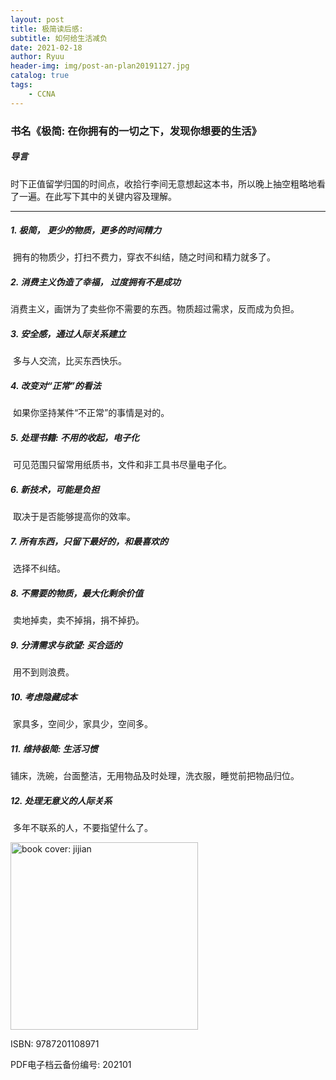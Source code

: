 ```yaml
---
layout: post
title: 极简读后感:
subtitle: 如何给生活减负
date: 2021-02-18
author: Ryuu
header-img: img/post-an-plan20191127.jpg
catalog: true
tags:
    - CCNA
---
```


### 书名《极简: 在你拥有的一切之下，发现你想要的生活》



##### 导言

​		时下正值留学归国的时间点，收拾行李间无意想起这本书，所以晚上抽空粗略地看了一遍。在此写下其中的关键内容及理解。

<hr>

##### 1. 极简， 更少的物质，更多的时间精力

​		拥有的物质少，打扫不费力，穿衣不纠结，随之时间和精力就多了。

##### 2. 消费主义伪造了幸福， 过度拥有不是成功

​		消费主义，画饼为了卖些你不需要的东西。物质超过需求，反而成为负担。

##### 3. 安全感，通过人际关系建立

​		多与人交流，比买东西快乐。

##### 4. 改变对“正常”的看法

​		如果你坚持某件“不正常”的事情是对的。

##### 5. 处理书籍: 不用的收起，电子化

​		可见范围只留常用纸质书，文件和非工具书尽量电子化。

##### 6. 新技术，可能是负担

​		取决于是否能够提高你的效率。

##### 7. 所有东西，只留下最好的，和最喜欢的

​		选择不纠结。

##### 8. 不需要的物质，最大化剩余价值

​		卖地掉卖，卖不掉捐，捐不掉扔。

##### 9. 分清需求与欲望: 买合适的

​		用不到则浪费。

##### 10. 考虑隐藏成本

​		家具多，空间少，家具少，空间多。

##### 11. 维持极简: 生活习惯

​		铺床，洗碗，台面整洁，无用物品及时处理，洗衣服，睡觉前把物品归位。

##### 12. 处理无意义的人际关系

​		多年不联系的人，不要指望什么了。

<img src = "https://img9.doubanio.com/view/subject/l/public/s29108947.jpg" alt = "book cover: jijian" height = 300px>

ISBN: 9787201108971 

PDF电子档云备份编号: 202101

